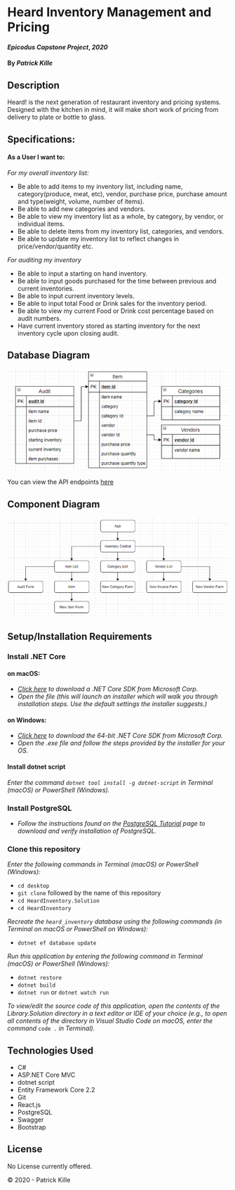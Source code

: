 # Heard Inventory Management and Pricing

#### _Epicodus Capstone Project_, _2020_

#### By _**Patrick Kille**_

## Description

Heard! is the next generation of restaurant inventory and pricing systems. Designed with the kitchen in mind, it will make short work of pricing from delivery to plate or bottle to glass.

## Specifications:

#### As a User I want to:
_For my overall inventory list:_
* Be able to add items to my inventory list, including name, category(produce, meat, etc), vendor, purchase price, purchase amount and type(weight, volume, number of items).
* Be able to add new categories and vendors.
* Be able to view my inventory list as a whole, by category, by vendor, or individual items.
* Be able to delete items from my inventory list, categories, and vendors.
* Be able to update my inventory list to reflect changes in price/vendor/quantity etc.

_For auditing my inventory_
* Be able to input a starting on hand inventory.
* Be able to input goods purchased for the time between previous and current inventories.
* Be able to input current inventory levels.
* Be able to input total Food or Drink sales for the inventory period.
* Be able to view my current Food or Drink cost percentage based on audit numbers.
* Have current inventory stored as starting inventory for the next inventory cycle upon closing audit.

## Database Diagram

![DatabaseDiagram](./HeardDatabaseDiagram.png)

You can view the API endpoints [here](https://app.swaggerhub.com/apis/PRKille/heard-inventory_api/v1)

## Component Diagram

![ComponentDiagram](./HeardComponentDiagram.png)

## Setup/Installation Requirements

### Install .NET Core

#### on macOS:
* _[Click here](https://dotnet.microsoft.com/download/thank-you/dotnet-sdk-2.2.106-macos-x64-installer) to download a .NET Core SDK from Microsoft Corp._
* _Open the file (this will launch an installer which will walk you through installation steps. Use the default settings the installer suggests.)_

#### on Windows:
* _[Click here](https://dotnet.microsoft.com/download/thank-you/dotnet-sdk-2.2.203-windows-x64-installer) to download the 64-bit .NET Core SDK from Microsoft Corp._
* _Open the .exe file and follow the steps provided by the installer for your OS._

#### Install dotnet script
_Enter the command ``dotnet tool install -g dotnet-script`` in Terminal (macOS) or PowerShell (Windows)._

### Install PostgreSQL

* _Follow the instructions found on the [PostgreSQL Tutorial](https://www.postgresqltutorial.com/install-postgresql/) page to download and verify installation of PostgreSQL._

### Clone this repository

_Enter the following commands in Terminal (macOS) or PowerShell (Windows):_
* ``cd desktop``
* ``git clone`` followed by the name of this repository
* ``cd HeardInventory.Solution``
* ``cd HeardInventory``

_Recreate the ``heard_inventory`` database using the following commands (in Terminal on macOS or PowerShell on Windows):_
* ``dotnet ef database update``

_Run this application by entering the following command in Terminal (macOS) or PowerShell (Windows):_
* ``dotnet restore``
* ``dotnet build``
* ``dotnet run`` or ``dotnet watch run``

_To view/edit the source code of this application, open the contents of the Library.Solution directory in a text editor or IDE of your choice (e.g., to open all contents of the directory in Visual Studio Code on macOS, enter the command_ ``code .`` _in Terminal)._

## Technologies Used

* C#
* ASP.NET Core MVC
* dotnet script
* Entity Framework Core 2.2
* Git
* React.js
* PostgreSQL
* Swagger
* Bootstrap

## License

No License currently offered.

&copy; 2020 - Patrick Kille